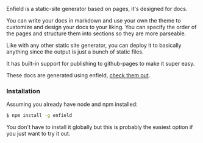 Enfield is a static-site generator based on pages, it's designed for docs.

You can write your docs in markdown and use your own the theme to customize and design your docs to your liking. You can specify the order of the pages and structure them into sections so they are more parseable.

Like with any other static site generator, you can deploy it to basically anything since the output is just a bunch of static files.

It has built-in support for publishing to github-pages to make it super easy.

These docs are generated using enfield, [check them out](https://github.com/mattvagni/enfield-docs).

### Installation
Assuming you already have node and npm installed:
```bash
$ npm install -g enfield
```
You don't have to install it globally but this is probably the easiest option if you just want to try it out.

